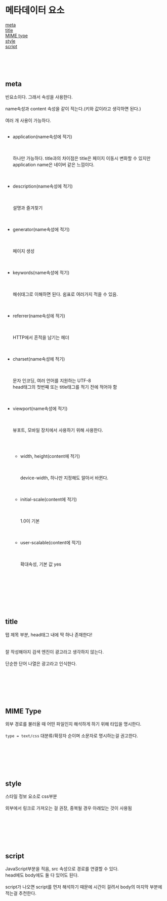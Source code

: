 <h1>메타데이터 요소</h1>
<a href="#meta">meta</a><br />
<a href="#title">title</a><br />
<a href="#mime">MIME type</a><br />
<a href="#st">style</a><br />
<a href="#scr">script</a><br />
<br />
<br />
<br />
<br />
<h2 id="#meta">meta</h2>
<p>
    빈요소이다. 그래서 속성을 사용한다.<br><br>
    name속성과 content 속성을 같이 적는다.(키와 값이라고 생각하면 된다.)<br><br>
    여러 개 사용이 가능하다.<br><br>
    <ul>
        <li>application(name속성에 적기)</li><br><br>
        <p>하나만 가능하다. title과의 차이점은 title은 페이지 이동시 변화할 수 있지만 application name은 네이버 같은 느낌이다.</p><br><br>
        <li>description(name속성에 적기)</li><br><br>
        <p>설명과 즐겨찾기</p><br><br>
        <li>generator(name속성에 적기)</li><br><br>
        <p>페이지 생성</p><br><br>
        <li>keywords(name속성에 적기)</li><br><br>
        <p>해쉬태그로 이해하면 된다. 쉼표로 여러가지 적을 수 있음.</p><br><br>
        <li>referrer(name속성에 적기)</li><br><br>
        <p>HTTP에서 흔적을 남기는 헤더</p><br><br>
        <li>charset(name속성에 적기)</li><br><br>
        <p>문자 인코딩, 여러 언어를 지원하는 UTF-8<br>
        head태그의 첫번째 또는 title태그를 적기 전에 적어야 함</p><br><br>
        <li>viewport(name속성에 적기)</li><br><br>
        <p>뷰포트, 모바일 장치에서 사용하기 위해 사용한다.</p><br><br>
        <ul>
            <li>width, height(content에 적기)</li><br><br>
            <p>device-width, 하나만 지정해도 알아서 바뀐다.</p><br><br>
            <li>initial-scale(content에 적기)</li><br><br>
            <p>1.0이 기본</p><br><br>
            <li>user-scalable(content에 적기)</li><br><br>
            <p>확대속성, 기본 값 yes</p><br><br>
        </ul>
    </ul>
</p>
<br />
<br />
<br />
<br />
<h2 id="#title">title</h2>
<p>
    탭 제목 부분, head태그 내에 딱 하나 존재한다!<br /><br /><br />
    잘 작성해야지 검색 엔진이 광고라고 생각하지 않는다.<br /><br />
    단순한 단어 나열은 광고라고 인식한다.<br /><br />
</p>
<br />
<br />
<br />
<br />
<h2 id="#mime">MIME Type</h2>
<p>
    외부 경로를 불러올 때 어떤 파일인지 해석하게 하기 위해 타입을 명시한다.<br /><br />
    <code>type = text/css</code> 대분류/확장자 순이며 소문자로 명시하는걸 권고한다.<br /><br />
</p>
<br />
<br />
<br />
<br />
<h2 id="#st">style</h2>
<p>
    스타일 정보 요소로 css부분 <br /><br />
    외부에서 링크로 가져오는 걸 권장, 중복될 경우 아래있는 것이 사용됨<br /><br />
</p>
<br />
<br />
<br />
<br />
<h2 id="#scr">script</h2>
<p>
    JavaScript부분을 적음, src 속성으로 경로를 연결할 수 있다. <br />
    head에도 body에도 둘 다 있어도 된다.<br /><br />
    script가 나오면 script를 먼저 해석하기 때문에 시간이 걸려서 body의 마지막 부분에 적는걸 추천한다.<br /><br />
</p>
